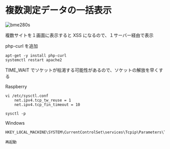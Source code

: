 複数測定データの一括表示
============
![bme280s](https://user-images.githubusercontent.com/76575923/120968278-9cd91080-c7a3-11eb-95b6-d9322c7146fc.jpg)

複数サイトを１画面に表示すると XSS になるので、１サーバー経由で表示

php-curl を追加
```
apt-get -y install php-curl
systemctl restart apache2
```

TIME_WAIT でソケットが枯渇する可能性があるので、ソケットの解放を早くする

Raspberry<br/>
```
vi /etc/sysctl.conf
	net.ipv4.tcp_tw_reuse = 1
	net.ipv4.tcp_fin_timeout = 10
  
sysctl -p 
```

Windows
```
HKEY_LOCAL_MACHINE\SYSTEM\CurrentControlSet\services\Tcpip\Parameters\TcpTimedWaitDelay=dword:0000000a

再起動
```
